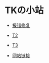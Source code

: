 # TKの小站

<!-- .slide -->

- [报错修复](https://tkzzzzzz6.github.io//2025/02/09/wsl%E5%90%AF%E5%8A%A8%E6%8A%A5%E9%94%99Cannot%20execute%20daemonize%20to%20start%20systemd%E7%9A%84%E8%A7%A3%E5%86%B3%E6%96%B9%E6%B3%95/)

<!-- .slide vertical=true -->

- [T2](https://tkzzzzzz6.github.io//2025-02-09-wsl%E5%90%AF%E5%8A%A8%E6%8A%A5%E9%94%99Cannot%20execute%20daemonize%20to%20start%20systemd%E7%9A%84%E8%A7%A3%E5%86%B3%E6%96%B9%E6%B3%95)

<!-- .slide vertical=true -->

- [T3](https://tkzzzzzz6.github.io//2025-02-09-wsl%E5%90%AF%E5%8A%A8%E6%8A%A5%E9%94%99Cannot%20execute%20daemonize%20to%20start%20systemd%E7%9A%84%E8%A7%A3%E5%86%B3%E6%96%B9%E6%B3%95.md)
<!-- .slide vertical=true -->
- [网站链接](https://ke-tan.asia/)
